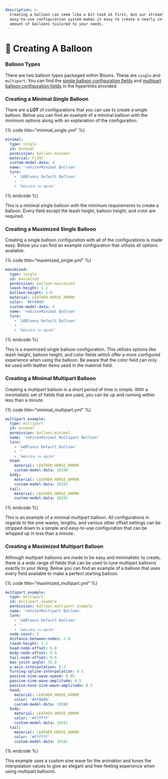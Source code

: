 ```yaml
---
description: >-
  Creating a balloon can seem like a bit task at first, but our streamlined and
  easy-to-use configuration system makes it easy to create a nearly infinite
  amount of balloons tailored to your needs.
---
```


# 🎈 Creating A Balloon

### Balloon Types

There are two balloon types packaged within Bloons. These are `single` and `multipart`. You can find the [single balloon configuration fields](single-configuration-fields.md) and [multipart balloon configuration fields](multipart-configuration-fields.md) in the hyperlinks provided.

### Creating a Minimal Single Balloon

There are a **LOT** of configurations that you can use to create a single balloon. Below you can find an example of a minimal balloon with the minimum options along with an explanation of the configuration.

{% code title="minimal_single.yml" %}
```yaml
minimal:
  type: single
  id: minimal
  permission: balloon.minimal
  material: FLINT
  custom-model-data: 4
  name: '<white>Minimal Balloon'
  lore:
    - '&8Bloons Default Balloon'
    - ''
    - '&eᴄʟɪᴄᴋ ᴛᴏ ᴇǫᴜɪᴘ'
```
{% endcode %}

This is a minimal single balloon with the minimum requirements to create a balloon. Every field except the leash height, balloon height, and color are required.

### Creating a Maximized Single Balloon

Creating a single balloon configuration with all of the configurations is made easy. Below you can find an example configuration that utilizes all options available.

{% code title="maximized_single.yml" %}
```yaml
maximized:
  type: single
  id: maximized
  permission: balloon.maximized
  leash-height: 1.2
  balloon-height: 2.0
  material: LEATHER_HORSE_ARMOR
  color: '#FF0000'
  custom-model-data: 4
  name: '<white>Minimal Balloon'
  lore:
    - '&8Bloons Default Balloon'
    - ''
    - '&eᴄʟɪᴄᴋ ᴛᴏ ᴇǫᴜɪᴘ'
```
{% endcode %}

This is a maximized single balloon configuration. This utilizes options like leash height, balloon height, and color fields which offer a more configured experience when using the balloon. Be aware that the color field can only be used with leather items used in the material field.

### Creating a Minimal Multipart Balloon

Creating a multipart balloon in a short period of time is simple. With a minimalistic set of fields that are used, you can be up and running within less than a minute.

{% code title="minimal_multipart.yml" %}
```yaml
multipart_example:
  type: multipart
  id: minimal
  permission: balloon.minimal
  name: '<white>Minimal Multipart Balloon'
  lore:
    - '&8Bloons Default Balloon'
    - ''
    - '&eᴄʟɪᴄᴋ ᴛᴏ ᴇǫᴜɪᴘ'
  head:
    material: LEATHER_HORSE_ARMOR
    custom-model-data: 10280
  body:
    material: LEATHER_HORSE_ARMOR
    custom-model-data: 10281
  tail:
    material: LEATHER_HORSE_ARMOR
    custom-model-data: 10282
```
{% endcode %}

This is an example of a minimal multipart balloon. All configurations in regards to the sine waves, lengths, and various other offset settings can be stripped down to a simple and easy-to-use configuration that can be whipped up in less than a minute.

### Creating a Maximized Multipart Balloon

Although multipart balloons are made to be easy and minimalistic to create, there is a wide range of fields that can be used to tune multipart balloons exactly to your liking. Below you can find an example of a balloon that uses every field available to make a perfect starting balloon.

{% code title="maximized_multipart.yml" %}
```yaml
multipart_example:
  type: multipart
  id: multipart_example
  permission: balloon.multipart_example
  name: '<white>Multipart Balloon'
  lore:
    - '&8Bloons Default Balloon'
    - ''
    - '&eᴄʟɪᴄᴋ ᴛᴏ ᴇǫᴜɪᴘ'
  node-count: 5
  distance-between-nodes: 2.0
  leash-height: 1.2
  head-node-offset: 0.0
  body-node-offset: 0.0
  tail-node-offset: 0.0
  max-joint-angle: 35.0
  y-axis-interpolation: 0.2
  turning-spline-interpolation: 0.5
  passive-sine-wave-speed: 0.05
  passive-sine-wave-amplitude: 0.5
  passive-nose-sine-wave-amplitude: 0.5
  head:
    material: LEATHER_HORSE_ARMOR
    color: '#FF0000'
    custom-model-data: 10280
  body:
    material: LEATHER_HORSE_ARMOR
    color: '#ffffff'
    custom-model-data: 10281
  tail:
    material: LEATHER_HORSE_ARMOR
    color: '#ffffff'
    custom-model-data: 10282
```
{% endcode %}

This example uses a custom sine wave for the animation and tunes the interpolation values to give an elegant and free-feeling experience when using multipart balloons.
